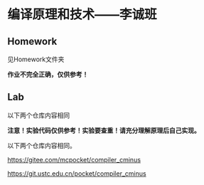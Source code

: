 # 编译原理和技术——李诚班

## Homework

见Homework文件夹

**作业不完全正确，仅供参考！**

## Lab

以下两个仓库内容相同

**注意！实验代码仅供参考！实验要查重！请充分理解原理后自己实现。**

以下两个仓库内容相同。

https://gitee.com/mcpocket/compiler_cminus

https://git.ustc.edu.cn/pocket/compiler_cminus